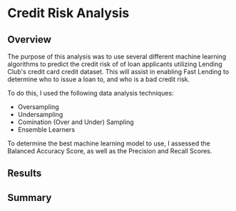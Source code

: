 # Credit Risk Analysis

## Overview
The purpose of this analysis was to use several different machine learning algorithms to predict the credit risk of of loan applicants utilizing Lending Club's credit card credit dataset.  This will assist in enabling Fast Lending to determine who to issue a loan to, and who is a bad credit risk.  

To do this, I used the following data analysis techniques:
* Oversampling 
* Undersampling
* Comination (Over and Under) Sampling
* Ensemble Learners

To determine the best machine learning model to use, I assessed the Balanced Accuracy Score, as well as the Precision and Recall Scores.

## Results

## Summary
